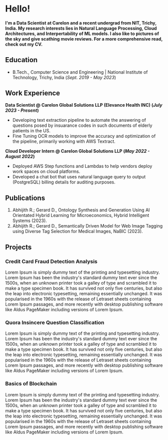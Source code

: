 # Hello!

#### I'm a Data Scientist at Carelon and a recent undergrad from NIT, Trichy, India. My research interests lies in Natural Language Processing, Cloud Architectures, and Interpertability of ML models. I also like to pictures of the sky and give scathing movie reviews. For a more comprehensive read, check out my CV. 

## Education 			        		
- B.Tech., Computer Science and Engineering | National Institute of Technology, Trichy, India (_Sept. 2019 - May 2023_)

## Work Experience
**Data Scientist @ Carelon Global Solutions LLP (Elevance Health INC) (_July 2023 - Present_)**
- Developing text extraction pipeline to automate the answering of questions posed by insuarance codes in such documents of elderly patients in the US.
- Fine Tuning OCR models to improve the accuracy and optimization of the pipeline, primarily working with AWS Textract.

**Cloud Developer Intern @ Carelon Global Solutions LLP (_May 2022 - August 2022_)**
- Deployed AWS Step functions and Lambdas to help vendors deploy work spaces on cloud platforms.
- Developed a chat bot that uses natural language query to output (PostgreSQL) billing details for auditing purposes. 

## Publications
1. Abhijith R.; Gerard D., Ontology Synthesis and Generation Using AI Orientated Hybrid Learning for
Microeconomics, Hybrid Intelligent Systems (2023).
2. Abhijith R.; Gerard D., Semantically Driven Model for Web Image Tagging using Diverse Tag Selection for
Medical Images, NaBIC (2023).



## Projects
### Credit Card Fraud Detection Analysis
<!-- [Publication](https://www.mdpi.com/1424-8220/22/8/3048) -->

Lorem Ipsum is simply dummy text of the printing and typesetting industry. Lorem Ipsum has been the industry's standard dummy text ever since the 1500s, when an unknown printer took a galley of type and scrambled it to make a type specimen book. It has survived not only five centuries, but also the leap into electronic typesetting, remaining essentially unchanged. It was popularised in the 1960s with the release of Letraset sheets containing Lorem Ipsum passages, and more recently with desktop publishing software like Aldus PageMaker including versions of Lorem Ipsum.

<!-- ![EEG Band Discovery](/assets/img/eeg_band_discovery.jpeg) -->

### Quora Insincere Question Classification
<!-- [Publication](https://www.mdpi.com/1424-8220/22/11/4240) -->

Lorem Ipsum is simply dummy text of the printing and typesetting industry. Lorem Ipsum has been the industry's standard dummy text ever since the 1500s, when an unknown printer took a galley of type and scrambled it to make a type specimen book. It has survived not only five centuries, but also the leap into electronic typesetting, remaining essentially unchanged. It was popularised in the 1960s with the release of Letraset sheets containing Lorem Ipsum passages, and more recently with desktop publishing software like Aldus PageMaker including versions of Lorem Ipsum.

<!-- ![Bike Study](/assets/img/bike_study.jpeg) -->

### Basics of Blockchain
<!-- [Publication](https://www.mdpi.com/1424-8220/22/11/4240) -->

Lorem Ipsum is simply dummy text of the printing and typesetting industry. Lorem Ipsum has been the industry's standard dummy text ever since the 1500s, when an unknown printer took a galley of type and scrambled it to make a type specimen book. It has survived not only five centuries, but also the leap into electronic typesetting, remaining essentially unchanged. It was popularised in the 1960s with the release of Letraset sheets containing Lorem Ipsum passages, and more recently with desktop publishing software like Aldus PageMaker including versions of Lorem Ipsum.

